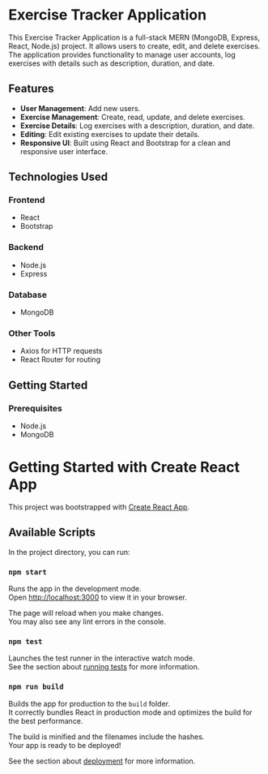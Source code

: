 # Exercise Tracker Application

This Exercise Tracker Application is a full-stack MERN (MongoDB, Express, React, Node.js) project. It allows users to create, edit, and delete exercises. The application provides functionality to manage user accounts, log exercises with details such as description, duration, and date.

## Features

- **User Management**: Add new users.
- **Exercise Management**: Create, read, update, and delete exercises.
- **Exercise Details**: Log exercises with a description, duration, and date.
- **Editing**: Edit existing exercises to update their details.
- **Responsive UI**: Built using React and Bootstrap for a clean and responsive user interface.

## Technologies Used

### Frontend

- React
- Bootstrap

### Backend

- Node.js
- Express

### Database

- MongoDB

### Other Tools

- Axios for HTTP requests
- React Router for routing

## Getting Started

### Prerequisites

- Node.js
- MongoDB

# Getting Started with Create React App

This project was bootstrapped with [Create React App](https://github.com/facebook/create-react-app).

## Available Scripts

In the project directory, you can run:

### `npm start`

Runs the app in the development mode.\
Open [http://localhost:3000](http://localhost:3000) to view it in your browser.

The page will reload when you make changes.\
You may also see any lint errors in the console.

### `npm test`

Launches the test runner in the interactive watch mode.\
See the section about [running tests](https://facebook.github.io/create-react-app/docs/running-tests) for more information.

### `npm run build`

Builds the app for production to the `build` folder.\
It correctly bundles React in production mode and optimizes the build for the best performance.

The build is minified and the filenames include the hashes.\
Your app is ready to be deployed!

See the section about [deployment](https://facebook.github.io/create-react-app/docs/deployment) for more information.
